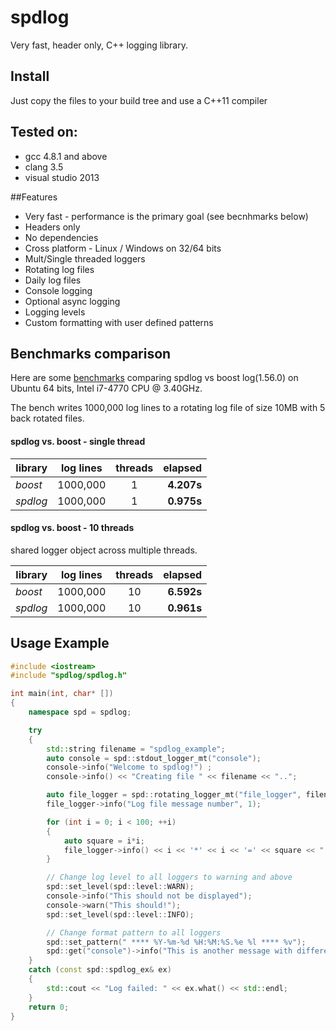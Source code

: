 # spdlog

Very fast, header only, C++ logging library.


## Install
Just copy the files to your build tree and use a C++11 compiler


## Tested on:
* gcc 4.8.1 and above
* clang 3.5
* visual studio 2013

##Features
* Very fast - performance is the primary goal (see becnhmarks below)
* Headers only
* No dependencies
* Cross platform - Linux / Windows on 32/64 bits
* Mult/Single threaded loggers
* Rotating log files
* Daily log files
* Console logging
* Optional async logging 
* Logging levels
* Custom formatting with user defined patterns

## Benchmarks comparison

Here are some [benchmarks](bench-comparison) comparing spdlog vs boost log(1.56.0) on Ubuntu 64 bits, Intel i7-4770 CPU @ 3.40GHz.

The bench writes 1000,000 log lines to a rotating log file of size 10MB with 5 back rotated files.


#### spdlog vs. boost - single thread
|library|log lines|threads|elapsed|
|-------|:-------:|:-----:|------:|
|*boost*|1000,000|1|**4.207s**|
|*spdlog*|1000,000|1|**0.975s**|



#### spdlog vs. boost - 10 threads
shared logger object  across multiple threads.

|library|log lines|threads|elapsed|
|-------|:-------:|:-----:|------:|
|*boost*|1000,000|10|**6.592s**|
|*spdlog*|1000,000|10|**0.961s**|


## Usage Example
```c++
#include <iostream>
#include "spdlog/spdlog.h"

int main(int, char* [])
{
    namespace spd = spdlog;

    try
    {
        std::string filename = "spdlog_example";
        auto console = spd::stdout_logger_mt("console");
        console->info("Welcome to spdlog!") ;
        console->info() << "Creating file " << filename << "..";

        auto file_logger = spd::rotating_logger_mt("file_logger", filename, 1024 * 1024 * 5, 3);
        file_logger->info("Log file message number", 1);

        for (int i = 0; i < 100; ++i)
        {
            auto square = i*i;
            file_logger->info() << i << '*' << i << '=' << square << " (" << "0x" << std::hex << square << ")";
        }

        // Change log level to all loggers to warning and above
        spd::set_level(spd::level::WARN);
        console->info("This should not be displayed");
        console->warn("This should!");
        spd::set_level(spd::level::INFO);

        // Change format pattern to all loggers
        spd::set_pattern(" **** %Y-%m-%d %H:%M:%S.%e %l **** %v");
        spd::get("console")->info("This is another message with different format");
    }
    catch (const spd::spdlog_ex& ex)
    {
        std::cout << "Log failed: " << ex.what() << std::endl;
    }
    return 0;
}
```
